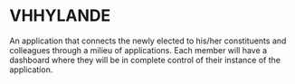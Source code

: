 # VHHYLANDE
An application that connects the newly elected to his/her constituents and colleagues through a milieu of applications. Each member will have a dashboard where they will be in complete control of their instance of the application.
